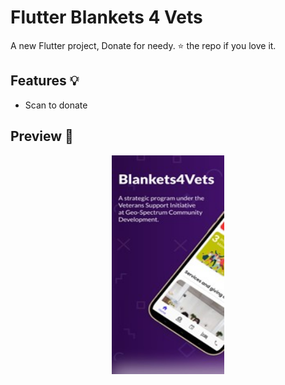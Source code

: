 # Flutter Blankets 4 Vets

A new Flutter project, Donate for needy.
⭐️ the repo if you love it.

## Features 💡

- Scan to donate

## Preview 📸


<p align="center">
  <img src="screenshots/Picture1.jpg" width="180" height="350">
</p>

